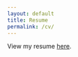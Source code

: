 ```yaml
---
layout: default
title: Resume
permalink: /cv/
---
```

<p> View my resume <a href="https://github.com/mirabelreid/mirabelreid.github.io/raw/master/Reid-Resume-Oct2023.pdf">here</a>. </p>
